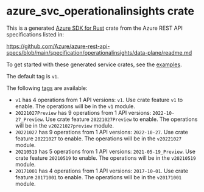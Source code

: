 # azure_svc_operationalinsights crate

This is a generated [Azure SDK for Rust](https://github.com/Azure/azure-sdk-for-rust) crate from the Azure REST API specifications listed in:

https://github.com/Azure/azure-rest-api-specs/blob/main/specification/operationalinsights/data-plane/readme.md

To get started with these generated service crates, see the [examples](https://github.com/Azure/azure-sdk-for-rust/blob/main/services/README.md#examples).

The default tag is `v1`.

The following [tags](https://github.com/Azure/azure-sdk-for-rust/blob/main/services/tags.md) are available:

- `v1` has 4 operations from 1 API versions: `v1`. Use crate feature `v1` to enable. The operations will be in the `v1` module.
- `20221027Preview` has 9 operations from 1 API versions: `2022-10-27_Preview`. Use crate feature `20221027Preview` to enable. The operations will be in the `v20221027preview` module.
- `20221027` has 9 operations from 1 API versions: `2022-10-27`. Use crate feature `20221027` to enable. The operations will be in the `v20221027` module.
- `20210519` has 5 operations from 1 API versions: `2021-05-19_Preview`. Use crate feature `20210519` to enable. The operations will be in the `v20210519` module.
- `20171001` has 4 operations from 1 API versions: `2017-10-01`. Use crate feature `20171001` to enable. The operations will be in the `v20171001` module.